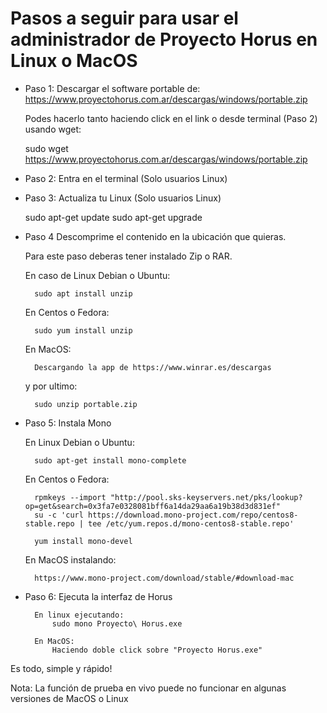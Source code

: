 # Pasos a seguir para usar el administrador de Proyecto Horus en Linux o MacOS

- Paso 1: Descargar el software portable de:
    https://www.proyectohorus.com.ar/descargas/windows/portable.zip
    
    Podes hacerlo tanto haciendo click en el link o desde terminal (Paso 2) usando wget:
    
    sudo wget https://www.proyectohorus.com.ar/descargas/windows/portable.zip

- Paso 2: Entra en el terminal (Solo usuarios Linux)

- Paso 3: Actualiza tu Linux (Solo usuarios Linux)

    sudo apt-get update
    sudo apt-get upgrade
    
- Paso 4 Descomprime el contenido en la ubicación que quieras.
    
    Para este paso deberas tener instalado Zip o RAR.
    
    En caso de Linux Debian o Ubuntu:
    
        sudo apt install unzip
    
    En Centos o Fedora:
        
        sudo yum install unzip
        
    En MacOS:
    
        Descargando la app de https://www.winrar.es/descargas
    
  y por ultimo:
    
        sudo unzip portable.zip
        
- Paso 5: Instala Mono

    En Linux Debian o Ubuntu:
      
        sudo apt-get install mono-complete
        
    En Centos o Fedora:
      
        rpmkeys --import "http://pool.sks-keyservers.net/pks/lookup?op=get&search=0x3fa7e0328081bff6a14da29aa6a19b38d3d831ef" 
        su -c 'curl https://download.mono-project.com/repo/centos8-stable.repo | tee /etc/yum.repos.d/mono-centos8-stable.repo'
    
        yum install mono-devel

    En MacOS instalando:
    
        https://www.mono-project.com/download/stable/#download-mac

- Paso 6: Ejecuta la interfaz de Horus
    
        En linux ejecutando:
            sudo mono Proyecto\ Horus.exe

        En MacOS:
            Haciendo doble click sobre "Proyecto Horus.exe"

Es todo, simple y rápido!

Nota: La función de prueba en vivo puede no funcionar en algunas versiones de MacOS o Linux
